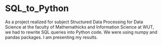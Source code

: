 # SQL_to_Python
As a project realized for subject Structured Data Processing for Data Science at the faculty of Mathemathicks and Information Science at WUT, we had to rewrite SQL queries into Python code. We were using numpy and pandas packages. I am presenting my results.
